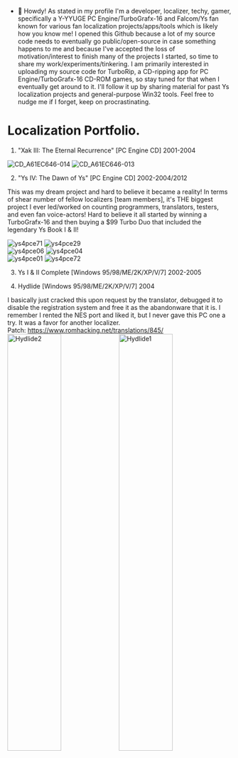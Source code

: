- 👋 Howdy! As stated in my profile I'm a developer, localizer, techy, gamer, specifically a Y-YYUGE PC Engine/TurboGrafx-16 and Falcom/Ys fan known for various fan localization projects/apps/tools which is likely how you know me! I opened this Github because a lot of my source code needs to eventually go public/open-source in case something happens to me and because I've accepted the loss of motivation/interest to finish many of the projects I started, so time to share my work/experiments/tinkering. I am primarily interested in uploading my source code for TurboRip, a CD-ripping app for PC Engine/TurboGrafx-16 CD-ROM games, so stay tuned for that when I eventually get around to it. I'll follow it up by sharing material for past Ys localization projects and general-purpose Win32 tools. Feel free to nudge me if I forget, keep on procrastinating.


# Localization Portfolio.

1) "Xak III: The Eternal Recurrence" [PC Engine CD] 2001-2004

![CD_A61EC646-014](https://github.com/user-attachments/assets/cdfaba98-57e2-4930-aa2c-c3365551cb59)
![CD_A61EC646-013](https://github.com/user-attachments/assets/47d6e179-90a6-443d-a30a-f535fd79c440)<br/>

2) "Ys IV: The Dawn of Ys" [PC Engine CD] 2002-2004/2012

This was my dream project and hard to believe it became a reality! In terms of shear number of fellow localizers [team members], it's THE biggest project I ever led/worked on counting programmers, translators, testers, and even fan voice-actors! Hard to believe it all started by winning a TurboGrafx-16 and then buying a $99 Turbo Duo that included the legendary Ys Book I & II!

![ys4pce71](https://github.com/user-attachments/assets/1796e837-5f92-4ce6-a5e7-d64d2d5c4dd7)
![ys4pce29](https://github.com/user-attachments/assets/90c319f8-81c7-4bc6-8051-c1addcbf71bf)<br/>
![ys4pce06](https://github.com/user-attachments/assets/f3535010-4e88-4c7c-b39a-ca46d993f401)
![ys4pce04](https://github.com/user-attachments/assets/b4a8b28f-3797-4474-aff4-eec3ce19879b)<br/>
![ys4pce01](https://github.com/user-attachments/assets/2afb8049-c500-41d8-a027-de3b6e41b81e)
![ys4pce72](https://github.com/user-attachments/assets/de8b6b80-4f23-4d73-b28f-40d2dfb52451)<br/>

3) Ys I & II Complete [Windows 95/98/ME/2K/XP/V/7] 2002-2005

4) Hydlide [Windows 95/98/ME/2K/XP/V/7] 2004

I basically just cracked this upon request by the translator, debugged it to disable the registration system and free it as the abandonware that it is. I remember I rented the NES port and liked it, but I never gave this PC one a try. It was a favor for another localizer.<br/>
Patch: https://www.romhacking.net/translations/845/<br/>
<img width="49%" alt="Hydlide2" src="https://github.com/user-attachments/assets/0472ffb1-666e-4e4e-8dd0-796d4ca61f00" />
<img width="49%" alt="Hydlide1" src="https://github.com/user-attachments/assets/7f90ca70-adf8-41cc-bc60-f9e8b6486116" /><br/>

